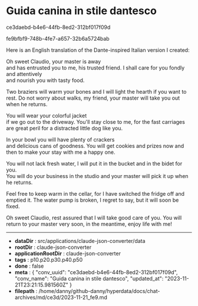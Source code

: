 # Guida canina in stile dantesco

ce3daebd-b4e6-44fb-8ed2-312bf017f09d

fe9bfbf9-748b-4fe7-a657-32b6a5724bab

Here is an English translation of the Dante-inspired Italian version I created:

Oh sweet Claudio, your master is away  
and has entrusted you to me, his trusted friend.
I shall care for you fondly and attentively  
and nourish you with tasty food.

Two braziers will warm your bones
and I will light the hearth if you want to rest.
Do not worry about walks, my friend,
your master will take you out when he returns.

You will wear your colorful jacket  
if we go out to the driveway. You'll stay close to me,
for the fast carriages are great peril
for a distracted little dog like you.

In your bowl you will have plenty of crackers  
and delicious cans of goodness.
You will get cookies and prizes now and then 
to make your stay with me a happy one.

You will not lack fresh water,
I will put it in the bucket and in the bidet for you.  
You will do your business in the studio
and your master will pick it up when he returns.

Feel free to keep warm in the cellar, 
for I have switched the fridge off and emptied it.
The water pump is broken, I regret to say,
but it will soon be fixed.  

Oh sweet Claudio, rest assured 
that I will take good care of you.
You will return to your master very soon,
in the meantime, enjoy life with me!

---

* **dataDir** : src/applications/claude-json-converter/data
* **rootDir** : claude-json-converter
* **applicationRootDir** : claude-json-converter
* **tags** : p10.p20.p30.p40.p50
* **done** : false
* **meta** : {
  "conv_uuid": "ce3daebd-b4e6-44fb-8ed2-312bf017f09d",
  "conv_name": "Guida canina in stile dantesco",
  "updated_at": "2023-11-21T23:21:15.981560Z"
}
* **filepath** : /home/danny/github-danny/hyperdata/docs/chat-archives/md/ce3d/2023-11-21_fe9.md